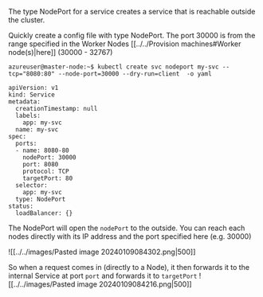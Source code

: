 The type NodePort for a service creates a service that is reachable outside the cluster.


Quickly create a config file with type NodePort. The port 30000 is from the range specified in the Worker Nodes [[../../Provision machines#Worker node(s)|here]] (30000 - 32767)

```
azureuser@master-node:~$ kubectl create svc nodeport my-svc --tcp="8080:80" --node-port=30000 --dry-run=client  -o yaml
```

```
apiVersion: v1
kind: Service
metadata:
  creationTimestamp: null
  labels:
    app: my-svc
  name: my-svc
spec:
  ports:
  - name: 8080-80
    nodePort: 30000
    port: 8080
    protocol: TCP
    targetPort: 80
  selector:
    app: my-svc
  type: NodePort
status:
  loadBalancer: {}
```

The NodePort will open the `nodePort` to the outside. You can reach each nodes directly with its IP address and the port specified here (e.g. 30000)


![[../../images/Pasted image 20240109084302.png|500]]


So when a request comes in (directly to a Node), it then forwards it to the internal Service at port `port` and forwards it to `targetPort`
![[../../images/Pasted image 20240109084216.png|500]]
